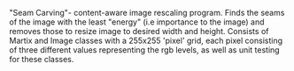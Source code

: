 "Seam Carving"- content-aware image rescaling program. Finds the seams of the image with the least "energy" (i.e importance to the image) and removes those to resize image to desired width and 
height. Consists of Martix and Image classes with a 255x255 'pixel' grid, each pixel consisting of three different values representing the rgb levels, as well as unit testing for these
classes.
